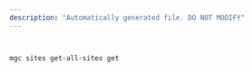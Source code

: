 ```yaml
---
description: "Automatically generated file. DO NOT MODIFY"
---
```


```bash


mgc sites get-all-sites get

```